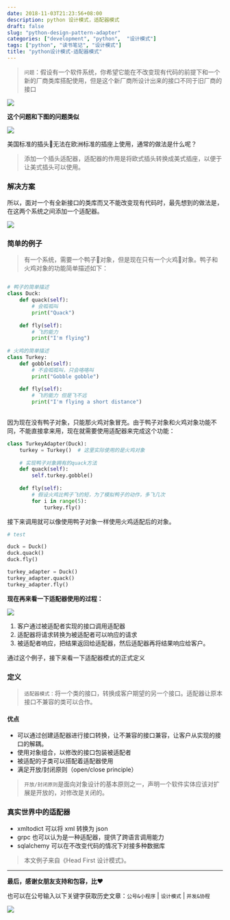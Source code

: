 ```yaml
---
date: 2018-11-03T21:23:56+08:00
description: python 设计模式，适配器模式
draft: false
slug: "python-design-pattern-adapter"
categories: ["development", "python",  "设计模式"]
tags: ["python", "读书笔记", "设计模式"]
title: "python设计模式-适配器模式"
---
```


> `问题`：假设有一个软件系统，你希望它能在不改变现有代码的前提下和一个新的厂商类库搭配使用，但是这个新厂商所设计出来的接口不同于旧厂商的接口

![](http://media.gusibi.mobi/ggjMjkbHdiBnU8YUY0iNQe3I9XXxZ_OYE0o7uI2Gxw8CXzOP1_WyHjcVrbXiDvcc)

**这个问题和下图的问题类似**

![](http://media.gusibi.mobi/TWyhF3_0rCaiR4WVmmmVQN05VLUR0pVgbHL28bV4ce2Kim_i74yFICJDqEnoVi2L)

美国标准的插头🔌无法在欧洲标准的插座上使用，通常的做法是什么呢？

> 添加一个插头适配器，适配器的作用是将欧式插头转换成美式插座，以便于让美式插头可以使用。

### 解决方案

所以，面对一个有全新接口的类库而又不能改变现有代码时，最先想到的做法是，在这两个系统之间添加一个适配器。

![](http://media.gusibi.mobi/VxXkkbIoWmKptVX2qSd_WNGrO2KdVgnrmMpe_sPdhuMk6xeVqLnJd3TN2qTY7k1q)

### 简单的例子

> 有一个系统，需要一个鸭子🦆对象，但是现在只有一个火鸡🦃对象。鸭子和火鸡对象的功能简单描述如下：

```python

# 鸭子的简单描述
class Duck:
    def quack(self):
        # 会呱呱叫
        print("Quack")
    
    def fly(self):
        # 飞的能力
        print("I'm flying")
        
# 火鸡的简单描述
class Turkey:
    def gobble(self):
        # 不会呱呱叫，只会咯咯叫
        print("Gobble gobble")
    
    def fly(self):
        # 飞的能力 但是飞不远
        print("I'm flying a short distance")
    
```

因为现在没有鸭子对象，只能那火鸡对象冒充。由于鸭子对象和火鸡对象功能不同，不能直接拿来用，现在就需要使用适配器来完成这个功能：

```python
class TurkeyAdapter(Duck):
    turkey = Turkey()  # 这里实际使用的是火鸡对象
    
    # 实现鸭子对象拥有的quack方法
    def quack(self):
        self.turkey.gobble()
    
    def fly(self):
        # 假设火鸡比鸭子飞的短，为了模拟鸭子的动作，多飞几次
        for i in range(5):
            turkey.fly()
```

接下来调用就可以像使用鸭子对象一样使用火鸡适配后的对象。

```python
# test

duck = Duck()
duck.quack()
duck.fly()

turkey_adapter = Duck()
turkey_adapter.quack()
turkey_adapter.fly()
```

**现在再来看一下适配器使用的过程：**

![](http://media.gusibi.mobi/Y5ID_UHcjlr0row8knQGM5vb8KNtRSlH_-6k-SrVOgvbAsE-iH7kweMC-mgvIGnM)

1. 客户通过被适配者实现的接口调用适配器
2. 适配器将请求转换为被适配者可以响应的请求
3. 被适配者响应，把结果返回给适配器，然后适配器再将结果响应给客户。

通过这个例子，接下来看一下适配器模式的正式定义

### 定义

> `适配器模式：`将一个类的接口，转换成客户期望的另一个接口。适配器让原本接口不兼容的类可以合作。

#### 优点

* 可以通过创建适配器进行接口转换，让不兼容的接口兼容，让客户从实现的接口的解耦。
* 使用对象组合，以修改的接口包装被适配者
* 被适配的子类可以搭配着适配器使用
* 满足开放/封闭原则（open/close principle）

> `开放/封闭原则`是面向对象设计的基本原则之一，声明一个软件实体应该对扩展是开放的，对修改是关闭的。



### 真实世界中的适配器

* xmltodict 可以将 xml 转换为 json
* grpc 也可以认为是一种适配器，提供了跨语言调用能力
* sqlalchemy 可以在不改变代码的情况下对接多种数据库


> 本文例子来自《Head First 设计模式》。


------


**最后，感谢女朋友支持和包容，比❤️**

也可以在公号输入以下关键字获取历史文章：`公号&小程序` | `设计模式` | `并发&协程`

![](http://media.gusibi.mobi/ah0mqMXMtdJb9Yj03suu-NGEyVRxyEuOIT5bXSv7ip5aqtHkiRjTTl8SMRMv3Qp5)
